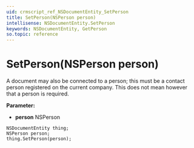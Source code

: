 ```yaml
---
uid: crmscript_ref_NSDocumentEntity_SetPerson
title: SetPerson(NSPerson person)
intellisense: NSDocumentEntity.SetPerson
keywords: NSDocumentEntity, GetPerson
so.topic: reference
---
```


# SetPerson(NSPerson person)

A document may also be connected to a person; this must be a contact person registered on the current company. This does not mean however that a person is required.

**Parameter:** 
 - **person** NSPerson

```crmscript
NSDocumentEntity thing;
NSPerson person;
thing.SetPerson(person);
```

